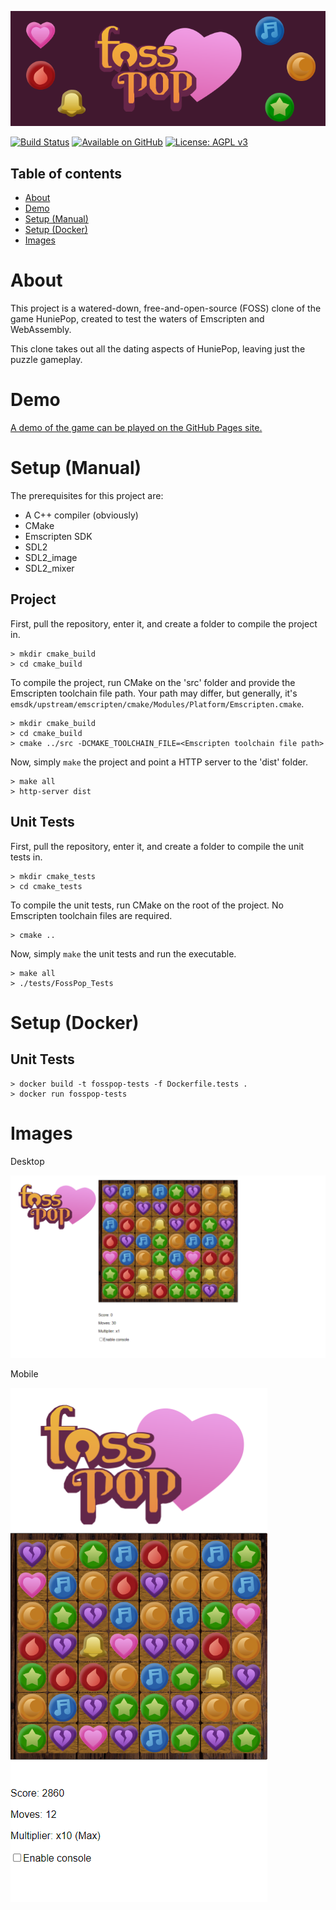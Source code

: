 ![FossPop](logo.png)

[![Build Status](https://ci.matt-barnes.co.uk/api/badges/mb2g17/fosspop/status.svg)](https://ci.matt-barnes.co.uk/mb2g17/fosspop)
[![Available on GitHub](https://img.shields.io/badge/Available%20on-GitHub-white?logo=github)](https://github.com/mb2g17/fosspop)
[![License: AGPL v3](https://img.shields.io/badge/Licensed%20under-AGPLv3-blue?logo=gnu)](https://www.gnu.org/licenses/agpl-3.0)

## Table of contents

-   [About](#about)
-   [Demo](#demo)
-   [Setup (Manual)](#setup-manual)
-   [Setup (Docker)](#setup-docker)
-   [Images](#images)

# About

This project is a watered-down, free-and-open-source (FOSS) clone of the game HuniePop, created to test the waters of Emscripten and WebAssembly.

This clone takes out all the dating aspects of HuniePop, leaving just the puzzle gameplay.

# Demo

[A demo of the game can be played on the GitHub Pages site.](https://demos.matt-barnes.co.uk/fosspop/)

# Setup (Manual)

The prerequisites for this project are:

-   A C++ compiler (obviously)
-   CMake
-   Emscripten SDK
-   SDL2
-   SDL2_image
-   SDL2_mixer

## Project

First, pull the repository, enter it, and create a folder to compile the project in.

```shell
> mkdir cmake_build
> cd cmake_build
```

To compile the project, run CMake on the 'src' folder and provide the Emscripten toolchain file path. Your path may differ, but generally, it's `emsdk/upstream/emscripten/cmake/Modules/Platform/Emscripten.cmake`.

```shell
> mkdir cmake_build
> cd cmake_build
> cmake ../src -DCMAKE_TOOLCHAIN_FILE=<Emscripten toolchain file path>
```

Now, simply `make` the project and point a HTTP server to the 'dist' folder.

```shell
> make all
> http-server dist
```

## Unit Tests

First, pull the repository, enter it, and create a folder to compile the unit tests in.

```shell
> mkdir cmake_tests
> cd cmake_tests
```

To compile the unit tests, run CMake on the root of the project. No Emscripten toolchain files are required.

```shell
> cmake ..
```

Now, simply `make` the unit tests and run the executable.

```shell
> make all
> ./tests/FossPop_Tests
```

# Setup (Docker)

## Unit Tests

```shell
> docker build -t fosspop-tests -f Dockerfile.tests .
> docker run fosspop-tests
```

# Images

Desktop

![Screenshot 1](ss1.png)

Mobile

![Screenshot 2](ss2.png)
